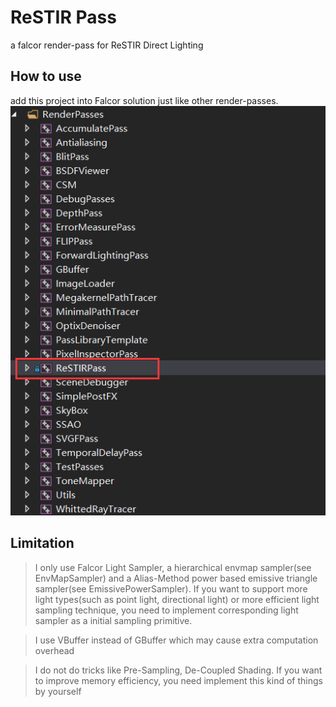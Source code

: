# ReSTIR Pass

a falcor render-pass for ReSTIR Direct Lighting

## How to use

add this project into Falcor solution just like other render-passes.
![file-tree-layout](images/layout.png)
## Limitation

> I only use Falcor Light Sampler, a hierarchical envmap sampler(see EnvMapSampler) and a Alias-Method power based emissive triangle sampler(see EmissivePowerSampler). If you want to support more light types(such as point light, directional light) or more efficient light sampling technique, you need to implement corresponding light sampler as a initial sampling primitive.

> I use VBuffer instead of GBuffer which may cause extra computation overhead

> I do not do tricks like Pre-Sampling, De-Coupled Shading. If you want to improve memory efficiency, you need implement this kind of things by yourself